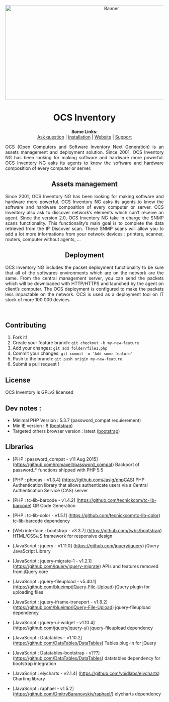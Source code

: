 <p align="center">
  <img src="https://cdn.ocsinventory-ng.org/common/banners/banner660px.png" height=300 width=660 alt="Banner">
</p>

<h1 align="center">OCS Inventory</h1>
<p align="center">
  <b>Some Links:</b><br>
  <a href="http://ask.ocsinventory-ng.org">Ask question</a> |
  <a href="#COMMING_SOON_STAY_CONNECTED">Installation</a> |
  <a href="http://www.ocsinventory-ng.org/?utm_source=github-ocs">Website</a> |
  <a href="https://www.factorfx.com/ocs-en?utm_source=github-ocs">Support</a>
</p>

<p align='justify'>
OCS (Open Computers and Software Inventory Next Generation) is an assets management and deployment solution.
Since 2001, OCS Inventory NG has been looking for making software and hardware more powerful.
OCS Inventory NG asks its agents to know the software and hardware composition of every computer or server.
</p>




<h2 align="center">Assets management</h2>
<p align='justify'>
Since 2001, OCS Inventory NG has been looking for making software and hardware more powerful. OCS Inventory NG asks its agents to know the software and hardware composition of every computer or server. OCS Inventory also ask to discover network’s elements which can’t receive an agent. Since the version 2.0, OCS Inventory NG take in charge the SNMP scans functionality.
This functionality’s main goal is to complete the data retrieved from the IP Discover scan. These SNMP scans will allow you to add a lot more informations from your network devices : printers, scanner, routers, computer without agents, …
</p>

<h2 align="center">Deployment</h2>
<p align='justify'>
OCS Inventory NG includes the packet deployment functionality to be sure that all of the softwares environments which are on the network are the same. From the central management server, you can send the packets which will be downloaded with HTTP/HTTPS and launched by the agent on client’s computer. The OCS deployment is configured to make the packets less impactable on the network. OCS is used as a deployment tool on IT stock of more 100 000 devices.
</p>
<br />

## Contributing

1. Fork it!
2. Create your feature branch: `git checkout -b my-new-feature`
3. Add your changes: `git add folder/file1.php`
4. Commit your changes: `git commit -m 'Add some feature'`
5. Push to the branch: `git push origin my-new-feature`
6. Submit a pull request !

## License

OCS Inventory is GPLv2 licensed

## Dev notes :
  - Minimal PHP Version : 5.3.7 (password_compat requierement)
  - Min IE version : 8 ([bootstrap](http://getbootstrap.com/getting-started/#support))
  - Targeted others browser version : latest ([bootstrap](http://getbootstrap.com/getting-started/#support))

## Libraries
  - [PHP : password_compat - v11 Aug 2015] (https://github.com/ircmaxell/password_compat) Backport of password_* functions shipped with PHP 5.5
  - [PHP : phpcas - v1.3.4] (https://github.com/Jasig/phpCAS) PHP Authentication library that allows authenticate users via a Central Authentication Service (CAS) server
  - [PHP : tc-lib-barcode - v1.4.2] (https://github.com/tecnickcom/tc-lib-barcode) QR Code Generation
  - [PHP : tc-lib-color - v1.5.1] (https://github.com/tecnickcom/tc-lib-color) tc-lib-barcode dependency

  - [Web interface : bootstrap - v3.3.7] (https://github.com/twbs/bootstrap) HTML/CSS/JS framework for responsive design

  - [JavaScript : jquery - v1.11.0] (https://github.com/jquery/jquery) jQuery JavaScript Library
  - [JavaScript : jquery-migrate-1 - v1.2.1] (https://github.com/jquery/jquery-migrate) APIs and features removed from jQuery core
  - [JavaScript : jquery-fileupload - v5.40.1] (https://github.com/blueimp/jQuery-File-Upload) jQuery plugin for uploading files
  - [JavaScript : jquery-iframe-transport - v1.8.2] (https://github.com/blueimp/jQuery-File-Upload) jquery-fileupload dependency
  - [JavaScript : jquery-ui-widget - v1.10.4] (https://github.com/jquery/jquery-ui) jquery-fileupload dependency
  - [JavaScript : Datatables - v1.10.2] (https://github.com/DataTables/DataTables) Tables plug-in for jQuery
  - [JavaScript : Datatables-bootstrap - v???] (https://github.com/DataTables/DataTables) datatables dependency for bootstrap integration

  - [JavaScript : elycharts - v2.1.4] (https://github.com/voidlabs/elycharts) Charting library
  - [JavaScript : raphael - v1.5.2] (https://github.com/DmitryBaranovskiy/raphael/) elycharts dependency
